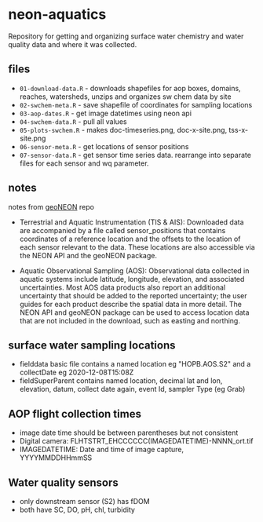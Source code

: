# neon-aquatics

Repository for getting and organizing surface water chemistry and water quality data and where it was collected. 

## files

* `01-download-data.R` - downloads shapefiles for aop boxes, domains, reaches, watersheds, unzips and organizes sw chem data by site
* `02-swchem-meta.R` - save shapefile of coordinates for sampling locations
* `03-aop-dates.R` - get image datetimes using neon api
* `04-swchem-data.R` - pull all values 
* `05-plots-swchem.R` - makes doc-timeseries.png, doc-x-site.png, tss-x-site.png
* `06-sensor-meta.R` - get locations of sensor positions
* `07-sensor-data.R` - get sensor time series data. rearrange into separate files for each sensor and wq parameter. 

## notes 

notes from [geoNEON](https://github.com/NEONScience/NEON-geolocation/tree/master/geoNEON) repo

* Terrestrial and Aquatic Instrumentation (TIS & AIS): Downloaded data are accompanied by a file called sensor_positions that contains coordinates of a reference location and the offsets to the location of each sensor relevant to the data. These locations are also accessible via the NEON API and the geoNEON package.

* Aquatic Observational Sampling (AOS): Observational data collected in aquatic systems include latitude, longitude, elevation, and associated uncertainties. Most AOS data products also report an additional uncertainty that should be added to the reported uncertainty; the user guides for each product describe the spatial data in more detail. The NEON API and geoNEON package can be used to access location data that are not included in the download, such as easting and northing.

## surface water sampling locations 

* fielddata basic file contains a named location eg "HOPB.AOS.S2" and a collectDate eg 2020-12-08T15:08Z
* fieldSuperParent contains named location, decimal lat and lon, elevation, datum, collect date again, event Id, sampler Type (eg Grab)

## AOP flight collection times

* image date time should be between parentheses but not consistent
* Digital camera: FLHTSTRT_EHCCCCCC(IMAGEDATETIME)-NNNN_ort.tif
* IMAGEDATETIME: Date and time of image capture, YYYYMMDDHHmmSS

## Water quality sensors

* only downstream sensor (S2) has fDOM
* both have SC, DO, pH, chl, turbidity


